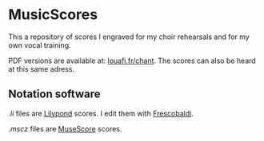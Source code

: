 MusicScores
===========

This a repository of scores I engraved for my choir rehearsals and for my own vocal training.

PDF versions are available at: [louafi.fr/chant](http://www.louafi.fr/chant). The scores can also be heard at this same adress.

Notation software
-----------------

*.li* files are [Lilypond](http://www.lilypond.org) scores. I edit them with [Frescobaldi](http://frescobaldi.org).

*.mscz* files are [MuseScore](http://musescore.org) scores.